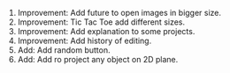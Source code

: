 1) Improvement: Add future to open images in bigger size.
2) Improvement: Tic Tac Toe add different sizes.
3) Improvement: Add explanation to some projects.
4) Improvement: Add history of editing.
5) Add: Add random button.
6) Add: Add ro project any object on 2D plane.
